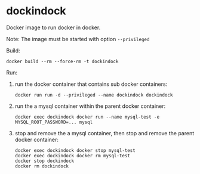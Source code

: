 # dockindock
Docker image to run docker in docker.

Note: The image must be started with option ```--privileged```

Build:
```
docker build --rm --force-rm -t dockindock
```

Run:
  1. run the docker container that contains sub docker containers:
     ```
     docker run run -d --privileged --name dockindock dockindock
     ```
  2. run the a mysql container within the parent docker container:
     ```
     docker exec dockindock docker run --name mysql-test -e MYSQL_ROOT_PASSWORD=... mysql
     ```
  3. stop and remove the a mysql container, then stop and remove the parent docker container:
     ```
     docker exec dockindock docker stop mysql-test
     docker exec dockindock docker rm mysql-test
     docker stop dockindock
     docker rm dockindock
     ```
